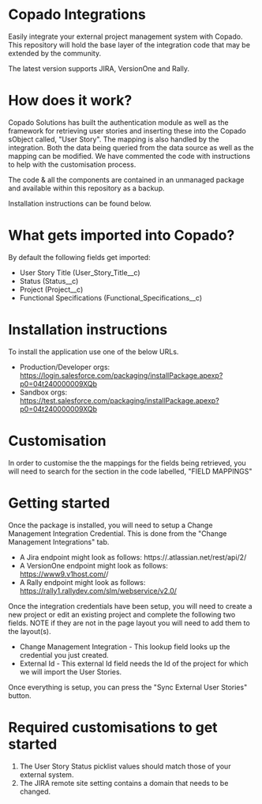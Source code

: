 # Copado Integrations
Easily integrate your external project management system with Copado.  This repository will hold the base layer of the integration code that may be extended by the community.

The latest version supports JIRA, VersionOne and Rally.

# How does it work?
Copado Solutions has built the authentication module as well as the framework for retrieving user stories and inserting these into the Copado sObject called, "User Story".  The mapping is also handled by the integration.  Both the data being queried from the data source as well as the mapping can be modified.  We have commented the code with instructions to help with the customisation process.

The code & all the components are contained in an unmanaged package and available within this repository as a backup.

Installation instructions can be found below.

# What gets imported into Copado?
By default the following fields get imported:
- User Story Title (User_Story_Title__c)
- Status (Status__c)
- Project (Project__c)
- Functional Specifications (Functional_Specifications__c)

# Installation instructions
To install the application use one of the below URLs.
- Production/Developer orgs: https://login.salesforce.com/packaging/installPackage.apexp?p0=04t240000009XQb
- Sandbox orgs: https://test.salesforce.com/packaging/installPackage.apexp?p0=04t240000009XQb

# Customisation
In order to customise the the mappings for the fields being retrieved, you will need to search for the section in the code labelled, "FIELD MAPPINGS"

# Getting started
Once the package is installed, you will need to setup a Change Management Integration Credential.
This is done from the "Change Management Integrations" tab.
- A Jira endpoint might look as follows: https://<COMPANAY DOMAIN NAME>.atlassian.net/rest/api/2/
- A VersionOne endpoint might look as follows: https://www9.v1host.com/<COMPANDY NAME>/
- A Rally endpoint might look as follows: https://rally1.rallydev.com/slm/webservice/v2.0/

Once the integration credentials have been setup, you will need to create a new project or edit an existing project and complete the following two fields. NOTE if they are not in the page layout you will need to add them to the layout(s).
- Change Management Integration - This lookup field looks up the credential you just created.
- External Id - This external Id field needs the Id of the project for which we will import the User Stories.

Once everything is setup, you can press the "Sync External User Stories" button.

# Required customisations to get started
1) The User Story Status picklist values should match those of your external system.
2) The JIRA remote site setting contains a domain that needs to be changed.


